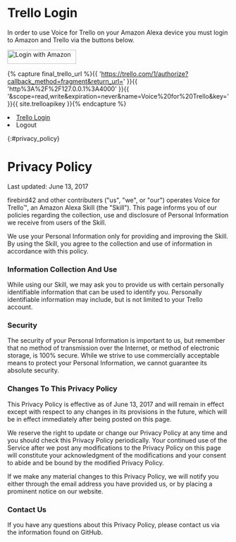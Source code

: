 # Trello Login
In order to use Voice for Trello on your Amazon Alexa device you must login to Amazon and Trello via the buttons below.

<div id="logins">
  <div id="amazon-root"></div>
  <a href="#" id="login_with_amazon">
    <img border="0" alt="Login with Amazon"
      src="https://images-na.ssl-images-amazon.com/images/G/01/lwa/btnLWA_gold_156x32.png"
      width="156" height="32" />
  </a>

  {% capture final_trello_url %}{{ 'https://trello.com/1/authorize?callback_method=fragment&return_url=' }}{{ 'http%3A%2F%2F127.0.0.1%3A4000' }}{{ '&scope=read,write&expiration=never&name=Voice%20for%20Trello&key=' }}{{ site.trelloapikey }}{% endcapture %}
  <li class="custom_button" id="trello_login_button"><a href="{{ final_trello_url }}">Trello Login</a></li>

  <li class="custom_button" id="logout_button"><a>Logout</a></li>
</div>

{:#privacy_policy}
# Privacy Policy

Last updated: June 13, 2017

firebird42 and other contributers ("us", "we", or "our") operates Voice for Trello&trade;, an Amazon Alexa Skill (the "Skill"). This page informs you of our policies regarding the collection, use and disclosure of Personal Information we receive from users of the Skill.

We use your Personal Information only for providing and improving the Skill. By using the Skill, you agree to the collection and use of information in accordance with this policy.

### Information Collection And Use

While using our Skill, we may ask you to provide us with certain personally identifiable information that can be used to identify you. Personally identifiable information may include, but is not limited to your Trello account.

### Security

The security of your Personal Information is important to us, but remember that no method of transmission over the Internet, or method of electronic storage, is 100% secure. While we strive to use commercially acceptable means to protect your Personal Information, we cannot guarantee its absolute security.

### Changes To This Privacy Policy

This Privacy Policy is effective as of June 13, 2017 and will remain in effect except with respect to any changes in its provisions in the future, which will be in effect immediately after being posted on this page.

We reserve the right to update or change our Privacy Policy at any time and you should check this Privacy Policy periodically. Your continued use of the Service after we post any modifications to the Privacy Policy on this page will constitute your acknowledgment of the modifications and your consent to abide and be bound by the modified Privacy Policy.

If we make any material changes to this Privacy Policy, we will notify you either through the email address you have provided us, or by placing a prominent notice on our website.

### Contact Us

If you have any questions about this Privacy Policy, please contact us via the information found on GitHub.
